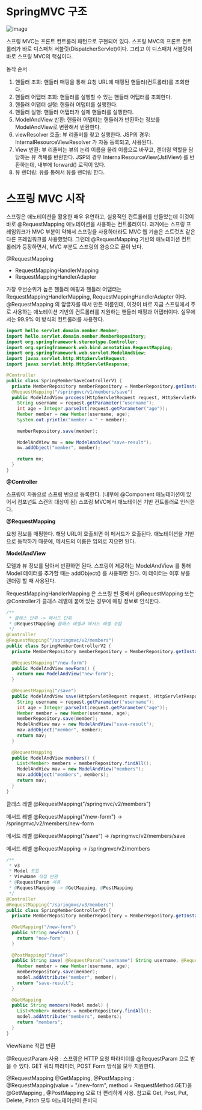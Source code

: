 # SpringMVC 구조

![image](https://user-images.githubusercontent.com/65898555/178188819-76470b03-74fe-4e42-ba71-3ffb1db96f41.png)

스프링 MVC는 프론트 컨트롤러 패턴으로 구현되어 있다. 스프링 MVC의 프론트 컨트롤러가 바로 디스패처 서블릿(DispatcherServlet)이다. 그리고 이 디스패처 서블릿이 바로 스프링 MVC의 핵심이다.

동작 순서
1. 핸들러 조회: 핸들러 매핑을 통해 요청 URL에 매핑된 핸들러(컨트롤러)를 조회한다.
2. 핸들러 어댑터 조회: 핸들러를 실행할 수 있는 핸들러 어댑터를 조회한다.
3. 핸들러 어댑터 실행: 핸들러 어댑터를 실행한다.
4. 핸들러 실행: 핸들러 어댑터가 실제 핸들러를 실행한다.
5. ModelAndView 반환: 핸들러 어댑터는 핸들러가 반환하는 정보를 ModelAndView로 변환해서 반환한다.
6. viewResolver 호출: 뷰 리졸버를 찾고 실행한다. JSP의 경우: InternalResourceViewResolver 가 자동 등록되고, 사용된다.
7. View 반환: 뷰 리졸버는 뷰의 논리 이름을 물리 이름으로 바꾸고, 렌더링 역할을 담당하는 뷰 객체를 반환한다. JSP의 경우 InternalResourceView(JstlView) 를 반환하는데, 내부에 forward() 로직이 있다.
8. 뷰 렌더링: 뷰를 통해서 뷰를 렌더링 한다.


# 스프링 MVC 시작

스프링은 애노테이션을 활용한 매우 유연하고, 실용적인 컨트롤러를 만들었는데 이것이 바로 @RequestMapping 애노테이션을 사용하는 컨트롤러이다. 
과거에는 스프링 프레임워크가 MVC 부분이 약해서 스프링을 사용하더라도 MVC 웹 기술은 스트럿츠 같은 다른 프레임워크를 사용했었다. 그런데 @RequestMapping 기반의 애노테이션 컨트롤러가
등장하면서, MVC 부분도 스프링의 완승으로 끝이 났다.

@RequestMapping
- RequestMappingHandlerMapping
- RequestMappingHandlerAdapter

가장 우선순위가 높은 핸들러 매핑과 핸들러 어댑터는 RequestMappingHandlerMapping, RequestMappingHandlerAdapter 이다.
@RequestMapping 의 앞글자를 따서 만든 이름인데, 이것이 바로 지금 스프링에서 주로 사용하는 애노테이션 기반의 컨트롤러를 지원하는 핸들러 매핑과 어댑터이다. 
실무에서는 99.9% 이 방식의 컨트롤러를 사용한다.


```java
import hello.servlet.domain.member.Member;
import hello.servlet.domain.member.MemberRepository;
import org.springframework.stereotype.Controller;
import org.springframework.web.bind.annotation.RequestMapping;
import org.springframework.web.servlet.ModelAndView;
import javax.servlet.http.HttpServletRequest;
import javax.servlet.http.HttpServletResponse;

@Controller
public class SpringMemberSaveControllerV1 {
  private MemberRepository memberRepository = MemberRepository.getInstance();
  @RequestMapping("/springmvc/v1/members/save")
  public ModelAndView process(HttpServletRequest request, HttpServletResponse response) {
    String username = request.getParameter("username");
    int age = Integer.parseInt(request.getParameter("age"));
    Member member = new Member(username, age);
    System.out.println("member = " + member);
    
    memberRepository.save(member);
    
    ModelAndView mv = new ModelAndView("save-result");
    mv.addObject("member", member);
    
    return mv;
  }
}
```
**@Controller**

스프링이 자동으로 스프링 빈으로 등록한다. (내부에 @Component 애노테이션이 있어서 컴포넌트 스캔의 대상이 됨)
스프링 MVC에서 애노테이션 기반 컨트롤러로 인식한다.

**@RequestMapping** 

요청 정보를 매핑한다. 해당 URL이 호출되면 이 메서드가 호출된다. 애노테이션을 기반으로 동작하기 때문에, 메서드의 이름은 임의로 지으면 된다.

**ModelAndView** 

모델과 뷰 정보를 담아서 반환하면 된다.
스프링이 제공하는 ModelAndView 를 통해 Model 데이터를 추가할 때는 addObject() 를 사용하면 된다. 이 데이터는 이후 뷰를 렌더링 할 때 사용된다.


RequestMappingHandlerMapping 은 스프링 빈 중에서 @RequestMapping 또는 @Controller가 클래스 레벨에 붙어 있는 경우에 매핑 정보로 인식한다.

```java
/**
 * 클래스 단위 -> 메서드 단위
 * @RequestMapping 클래스 레벨과 메서드 레벨 조합
 */
@Controller
@RequestMapping("/springmvc/v2/members")
public class SpringMemberControllerV2 {
  private MemberRepository memberRepository = MemberRepository.getInstance();
  
  @RequestMapping("/new-form")
  public ModelAndView newForm() {
    return new ModelAndView("new-form");
  }
  
  @RequestMapping("/save")
  public ModelAndView save(HttpServletRequest request, HttpServletResponse response) {
    String username = request.getParameter("username");
    int age = Integer.parseInt(request.getParameter("age"));
    Member member = new Member(username, age);
    memberRepository.save(member);
    ModelAndView mav = new ModelAndView("save-result");
    mav.addObject("member", member);
    return mav;
  }
  
  @RequestMapping
  public ModelAndView members() {
    List<Member> members = memberRepository.findAll();
    ModelAndView mav = new ModelAndView("members");
    mav.addObject("members", members);
    return mav;
  }
}
```
클래스 레벨 @RequestMapping("/springmvc/v2/members")

메서드 레벨 @RequestMapping("/new-form") -> /springmvc/v2/members/new-form

메서드 레벨 @RequestMapping("/save") -> /springmvc/v2/members/save

메서드 레벨 @RequestMapping -> /springmvc/v2/members



```java
/**
 * v3
 * Model 도입
 * ViewName 직접 반환
 * @RequestParam 사용
 * @RequestMapping -> @GetMapping, @PostMapping
 */
@Controller
@RequestMapping("/springmvc/v3/members")
public class SpringMemberControllerV3 {
  private MemberRepository memberRepository = MemberRepository.getInstance();
  
  @GetMapping("/new-form")
  public String newForm() {
    return "new-form";
  }
  
  @PostMapping("/save")
  public String save( @RequestParam("username") String username, @RequestParam("age") int age, Model model) {
    Member member = new Member(username, age);
    memberRepository.save(member);
    model.addAttribute("member", member);
    return "save-result";
  }
  
  @GetMapping
  public String members(Model model) {
    List<Member> members = memberRepository.findAll();
    model.addAttribute("members", members);
    return "members";
  }
}
```
ViewName 직접 반환

@RequestParam 사용 : 스프링은 HTTP 요청 파라미터를 @RequestParam 으로 받을 수 있다. GET 쿼리 파라미터, POST Form 방식을 모두 지원한다.

@RequestMapping @GetMapping, @PostMapping : @RequestMapping(value = "/new-form", method = RequestMethod.GET)을 @GetMapping , @PostMapping 으로 더 편리하게 사용. 참고로 Get, Post, Put, Delete, Patch 모두 애노테이션이 준비되

